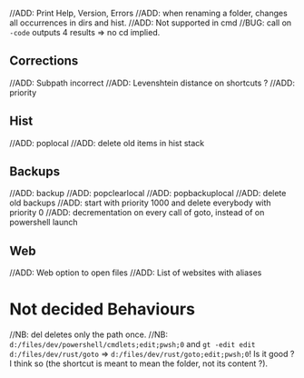 //ADD: Print Help, Version, Errors
//ADD: when renaming a folder, changes all occurrences in dirs and hist.
//ADD: Not supported in cmd
//BUG: call on `-code` outputs 4 results => no cd implied.

## Corrections

//ADD: Subpath incorrect
//ADD: Levenshtein distance on shortcuts ?
//ADD: priority

## Hist

//ADD: poplocal
//ADD: delete old items in hist stack

## Backups

//ADD: backup
//ADD: popclearlocal
//ADD: popbackuplocal
//ADD: delete old backups
//ADD: start with priority 1000 and delete everybody with priority 0
//ADD: decrementation on every call of goto, instead of on powershell launch

## Web

//ADD: Web option to open files
//ADD: List of websites with aliases

# Not decided Behaviours

//NB: del deletes only the path once.
//NB: `d:/files/dev/powershell/cmdlets;edit;pwsh;0` and `gt -edit edit d:/files/dev/rust/goto` => `d:/files/dev/rust/goto;edit;pwsh;0`! Is it good ? I think so (the shortcut is meant to mean the folder, not its content ?).
